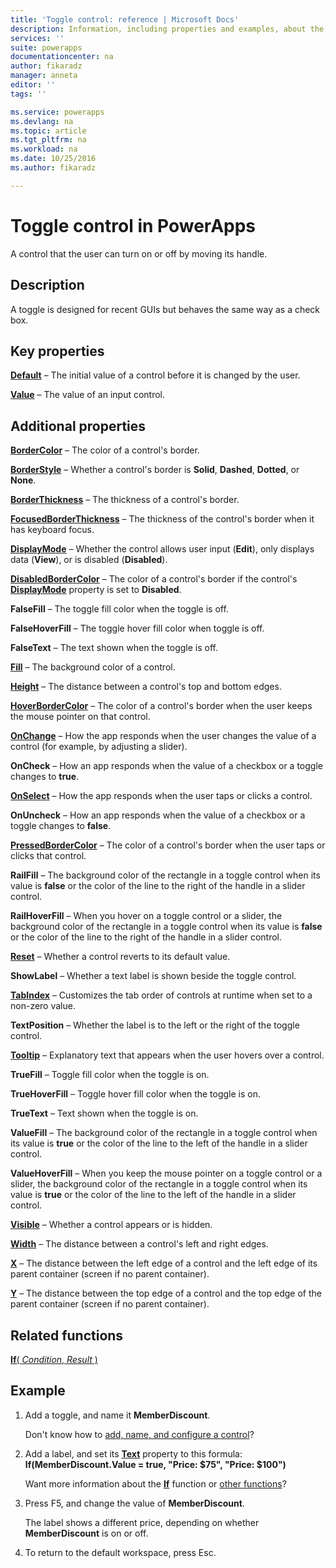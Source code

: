 ```yaml
---
title: 'Toggle control: reference | Microsoft Docs'
description: Information, including properties and examples, about the toggle control
services: ''
suite: powerapps
documentationcenter: na
author: fikaradz
manager: anneta
editor: ''
tags: ''

ms.service: powerapps
ms.devlang: na
ms.topic: article
ms.tgt_pltfrm: na
ms.workload: na
ms.date: 10/25/2016
ms.author: fikaradz

---
```

# Toggle control in PowerApps
A control that the user can turn on or off by moving its handle.

## Description
A toggle is designed for recent GUIs but behaves the same way as a check box.

## Key properties
**[Default](../../controls/properties-core.md)** – The initial value of a control before it is changed by the user.

**[Value](../../controls/properties-core.md)** – The value of an input control.

## Additional properties
**[BorderColor](properties-color-border.md)** – The color of a control's border.

**[BorderStyle](properties-color-border.md)** – Whether a control's border is **Solid**, **Dashed**, **Dotted**, or **None**.

**[BorderThickness](properties-color-border.md)** – The thickness of a control's border.

**[FocusedBorderThickness](properties-color-border.md)** – The thickness of the control's border when it has keyboard focus.

**[DisplayMode](../../controls/properties-core.md)** – Whether the control allows user input (**Edit**), only displays data (**View**), or is disabled (**Disabled**).

**[DisabledBorderColor](properties-color-border.md)** – The color of a control's border if the control's **[DisplayMode](../../controls/properties-core.md)** property is set to **Disabled**.

**FalseFill** – The toggle fill color when the toggle is off.

**FalseHoverFill** – The toggle hover fill color when toggle is off.

**FalseText** – The text shown when the toggle is off.

**[Fill](properties-color-border.md)** – The background color of a control.

**[Height](../../controls/properties-size-location.md)** – The distance between a control's top and bottom edges.

**[HoverBorderColor](properties-color-border.md)** – The color of a control's border when the user keeps the mouse pointer on that control.

**[OnChange](../../controls/properties-core.md)** – How the app responds when the user changes the value of a control (for example, by adjusting a slider).

**OnCheck** – How an app responds when the value of a checkbox or a toggle changes to **true**.

**[OnSelect](../../controls/properties-core.md)** – How the app responds when the user taps or clicks a control.

**OnUncheck** – How an app responds when the value of a checkbox or a toggle changes to **false**.

**[PressedBorderColor](properties-color-border.md)** – The color of a control's border when the user taps or clicks that control.

**RailFill** – The background color of the rectangle in a toggle control when its value is **false** or the color of the line to the right of the handle in a slider control.

**RailHoverFill** – When you hover on a toggle control or a slider, the background color of the rectangle in a toggle control when its value is **false** or the color of the line to the right of the handle in a slider control.

**[Reset](../../controls/properties-core.md)** – Whether a control reverts to its default value.

**ShowLabel** – Whether a text label is shown beside the toggle control.

**[TabIndex](properties-accessibility.md)** – Customizes the tab order of controls at runtime when set to a non-zero value.

**TextPosition** – Whether the label is to the left or the right of the toggle control.

**[Tooltip](../../controls/properties-core.md)** – Explanatory text that appears when the user hovers over a control.

**TrueFill** – Toggle fill color when the toggle is on.

**TrueHoverFill** – Toggle hover fill color when the toggle is on.

**TrueText** – Text shown when the toggle is on.

**ValueFill** – The background color of the rectangle in a toggle control when its value is **true** or the color of the line to the left of the handle in a slider control.

**ValueHoverFill** – When you keep the mouse pointer on a toggle control or a slider, the background color of the rectangle in a toggle control when its value is **true** or the color of the line to the left of the handle in a slider control.

**[Visible](../../controls/properties-core.md)** – Whether a control appears or is hidden.

**[Width](../../controls/properties-size-location.md)** – The distance between a control's left and right edges.

**[X](../../controls/properties-size-location.md)** – The distance between the left edge of a control and the left edge of its parent container (screen if no parent container).

**[Y](../../controls/properties-size-location.md)** – The distance between the top edge of a control and the top edge of the parent container (screen if no parent container).

## Related functions
[**If**( *Condition*, *Result* )](../../functions/function-if.md)

## Example
1. Add a toggle, and name it **MemberDiscount**.

    Don't know how to [add, name, and configure a control](../add-configure-controls.md)?
2. Add a label, and set its **[Text](../../controls/properties-core.md)** property to this formula:
   <br>**If(MemberDiscount.Value = true, "Price: $75", "Price: $100")**

    Want more information about the **[If](../../functions/function-if.md)** function or [other functions](../formula-reference.md)?
3. Press F5, and change the value of **MemberDiscount**.

    The label shows a different price, depending on whether **MemberDiscount** is on or off.
4. To return to the default workspace, press Esc.
